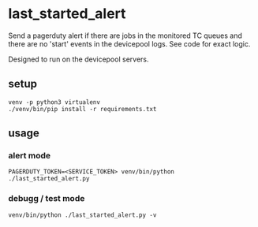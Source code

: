 # last_started_alert

Send a pagerduty alert if there are jobs in the monitored TC queues and there are no 'start' events in the devicepool logs. See code for exact logic.

Designed to run on the devicepool servers.

## setup

```
venv -p python3 virtualenv
./venv/bin/pip install -r requirements.txt
```

## usage

### alert mode

```
PAGERDUTY_TOKEN=<SERVICE_TOKEN> venv/bin/python ./last_started_alert.py

```

### debugg / test mode

```
venv/bin/python ./last_started_alert.py -v
```
